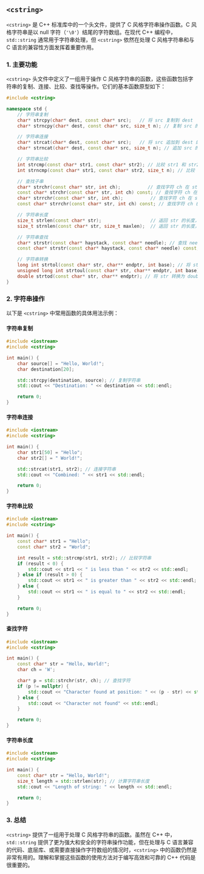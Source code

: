 ## `<cstring>`

`<cstring>` 是 C++ 标准库中的一个头文件，提供了 C 风格字符串操作函数。C 风格字符串是以 null 字符（`'\0'`）结尾的字符数组。在现代 C++ 编程中，`std::string` 通常用于字符串处理，但 `<cstring>` 依然在处理 C 风格字符串和与 C 语言的兼容性方面发挥着重要作用。

### 1. **主要功能**

`<cstring>` 头文件中定义了一组用于操作 C 风格字符串的函数，这些函数包括字符串的复制、连接、比较、查找等操作。它们的基本函数原型如下：

```cpp
#include <cstring>

namespace std {
    // 字符串复制
    char* strcpy(char* dest, const char* src);   // 将 src 复制到 dest
    char* strncpy(char* dest, const char* src, size_t n); // 复制 src 的前 n 个字符到 dest

    // 字符串连接
    char* strcat(char* dest, const char* src);   // 将 src 追加到 dest 的末尾
    char* strncat(char* dest, const char* src, size_t n); // 追加 src 的前 n 个字符到 dest 的末尾

    // 字符串比较
    int strcmp(const char* str1, const char* str2); // 比较 str1 和 str2
    int strncmp(const char* str1, const char* str2, size_t n); // 比较 str1 和 str2 的前 n 个字符

    // 查找子串
    char* strchr(const char* str, int ch);          // 查找字符 ch 在 str 中第一次出现的位置
    const char* strchr(const char* str, int ch) const; // 查找字符 ch 在 str 中第一次出现的位置
    char* strrchr(const char* str, int ch);          // 查找字符 ch 在 str 中最后一次出现的位置
    const char* strrchr(const char* str, int ch) const; // 查找字符 ch 在 str 中最后一次出现的位置

    // 字符串长度
    size_t strlen(const char* str);                  // 返回 str 的长度，不包括终止的 null 字符
    size_t strnlen(const char* str, size_t maxlen);  // 返回 str 的长度，最多 maxlen 个字符

    // 字符串查找
    char* strstr(const char* haystack, const char* needle); // 查找 needle 在 haystack 中第一次出现的位置
    const char* strstr(const char* haystack, const char* needle) const; // 查找 needle 在 haystack 中第一次出现的位置

    // 字符串转换
    long int strtol(const char* str, char** endptr, int base); // 将 str 转换为 long int
    unsigned long int strtoul(const char* str, char** endptr, int base); // 将 str 转换为 unsigned long int
    double strtod(const char* str, char** endptr); // 将 str 转换为 double
}
```

### 2. **字符串操作**

以下是 `<cstring>` 中常用函数的具体用法示例：

#### **字符串复制**

```cpp
#include <iostream>
#include <cstring>

int main() {
    char source[] = "Hello, World!";
    char destination[20];

    std::strcpy(destination, source); // 复制字符串
    std::cout << "Destination: " << destination << std::endl;

    return 0;
}
```

#### **字符串连接**

```cpp
#include <iostream>
#include <cstring>

int main() {
    char str1[50] = "Hello";
    char str2[] = " World!";

    std::strcat(str1, str2); // 连接字符串
    std::cout << "Combined: " << str1 << std::endl;

    return 0;
}
```

#### **字符串比较**

```cpp
#include <iostream>
#include <cstring>

int main() {
    const char* str1 = "Hello";
    const char* str2 = "World";

    int result = std::strcmp(str1, str2); // 比较字符串
    if (result < 0) {
        std::cout << str1 << " is less than " << str2 << std::endl;
    } else if (result > 0) {
        std::cout << str1 << " is greater than " << str2 << std::endl;
    } else {
        std::cout << str1 << " is equal to " << str2 << std::endl;
    }

    return 0;
}
```

#### **查找字符**

```cpp
#include <iostream>
#include <cstring>

int main() {
    const char* str = "Hello, World!";
    char ch = 'W';

    char* p = std::strchr(str, ch); // 查找字符
    if (p != nullptr) {
        std::cout << "Character found at position: " << (p - str) << std::endl;
    } else {
        std::cout << "Character not found" << std::endl;
    }

    return 0;
}
```

#### **字符串长度**

```cpp
#include <iostream>
#include <cstring>

int main() {
    const char* str = "Hello, World!";
    size_t length = std::strlen(str); // 计算字符串长度
    std::cout << "Length of string: " << length << std::endl;

    return 0;
}
```

### 3. **总结**

`<cstring>` 提供了一组用于处理 C 风格字符串的函数。虽然在 C++ 中，`std::string` 提供了更为强大和安全的字符串操作功能，但在处理与 C 语言兼容的代码、底层库、或需要直接操作字符数组的情况时，`<cstring>` 中的函数仍然是非常有用的。理解和掌握这些函数的使用方法对于编写高效和可靠的 C++ 代码是很重要的。